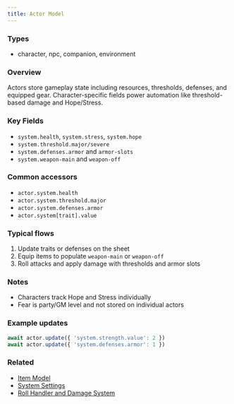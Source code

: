 ```yaml
---
title: Actor Model
---
```


### Types
- character, npc, companion, environment

### Overview
Actors store gameplay state including resources, thresholds, defenses, and equipped gear. Character-specific fields power automation like threshold-based damage and Hope/Stress.

### Key Fields
- `system.health`, `system.stress`, `system.hope`
- `system.threshold.major/severe`
- `system.defenses.armor` and `armor-slots`
- `system.weapon-main` and `weapon-off`

### Common accessors
- `actor.system.health`
- `actor.system.threshold.major`
- `actor.system.defenses.armor`
- `actor.system[trait].value`

### Typical flows
1. Update traits or defenses on the sheet
2. Equip items to populate `weapon-main` or `weapon-off`
3. Roll attacks and apply damage with thresholds and armor slots

### Notes
- Characters track Hope and Stress individually
- Fear is party/GM level and not stored on individual actors

### Example updates
```javascript
await actor.update({ 'system.strength.value': 2 })
await actor.update({ 'system.defenses.armor': 1 })
```

### Related
- [Item Model](./item-model.md)
- [System Settings](./system-settings.md)
- [Roll Handler and Damage System](../Roll%20Handler%20and%20Damage%20System.md)
